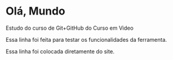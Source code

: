 # Olá, Mundo
 Estudo do curso de Git+GitHub do Curso em Video

Essa linha foi feita para testar os funcionalidades da ferramenta.

Essa linha foi colocada diretamente do site.
